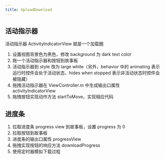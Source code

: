 ```yaml
---
title: UploadDownload
---
```


## 活动指示器

活动指示器 ActivityIndicatorView 就是一个加载圈

1. 设置视图背景色为黑色，修改 background 为 dark text color
2. 拖一个活动指示器和按钮到故事板
3. 活动指示器到 style 改为 large white（另外，behavior 中的 animating 表示运行时控件会处于活动状态，hides when stopped 表示非活动状态时控件会被隐藏）
4. 拖拽活动指示器在 ViewController.m 中生成输出口属性 activityIndicatorView
5. 拖拽按钮实现动作方法 startToMove，实现相应代码

## 进度条

1. 拉取进度条 progress view 到故事板，设置 progress 为 0
2. 拉取按钮到故事板
3. 进度条的输出口属性 progressView
4. 拖拽实现按钮的响应方法 downloadProgress
5. 使用定时器模拟下载过程

